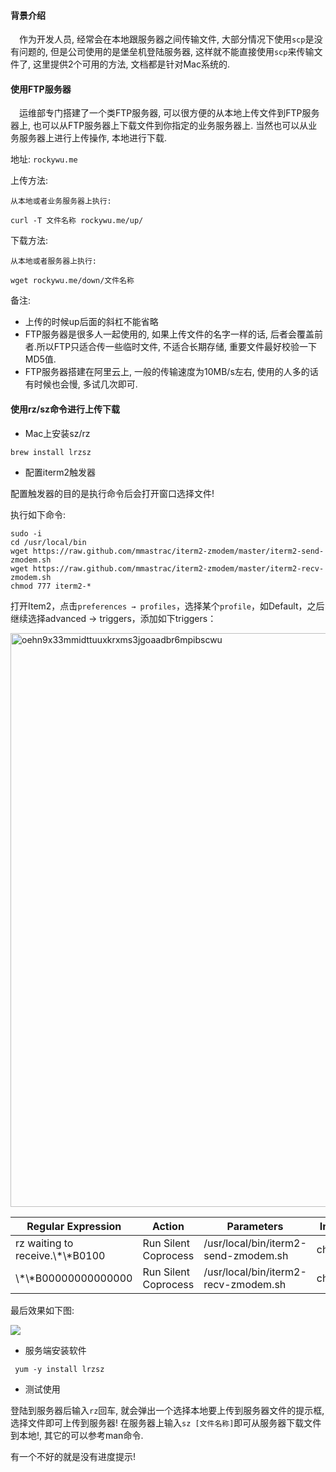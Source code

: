 #### 背景介绍

&emsp;作为开发人员, 经常会在本地跟服务器之间传输文件, 大部分情况下使用`scp`是没有问题的, 但是公司使用的是堡垒机登陆服务器, 这样就不能直接使用`scp`来传输文件了, 这里提供2个可用的方法, 文档都是针对Mac系统的.

#### 使用FTP服务器

&emsp;运维部专门搭建了一个类FTP服务器, 可以很方便的从本地上传文件到FTP服务器上, 也可以从FTP服务器上下载文件到你指定的业务服务器上. 当然也可以从业务服务器上进行上传操作, 本地进行下载.

地址: `rockywu.me`

上传方法:

```
从本地或者业务服务器上执行:

curl -T 文件名称 rockywu.me/up/
```

下载方法:

```
从本地或者服务器上执行:

wget rockywu.me/down/文件名称
```

备注:

* 上传的时候up后面的斜杠不能省略
* FTP服务器是很多人一起使用的, 如果上传文件的名字一样的话, 后者会覆盖前者.所以FTP只适合传一些临时文件, 不适合长期存储, 重要文件最好校验一下MD5值.
* FTP服务器搭建在阿里云上, 一般的传输速度为10MB/s左右, 使用的人多的话有时候也会慢, 多试几次即可.



#### 使用rz/sz命令进行上传下载

* Mac上安装sz/rz

```
brew install lrzsz
```

* 配置iterm2触发器

配置触发器的目的是执行命令后会打开窗口选择文件!

执行如下命令:

```
sudo -i
cd /usr/local/bin
wget https://raw.github.com/mmastrac/iterm2-zmodem/master/iterm2-send-zmodem.sh
wget https://raw.github.com/mmastrac/iterm2-zmodem/master/iterm2-recv-zmodem.sh
chmod 777 iterm2-*
```

打开Item2，点击`preferences → profiles`，选择某个`profile`，如Default，之后继续选择advanced → triggers，添加如下triggers：

<img width="918" alt="oehn9x33mmidttuuxkrxms3jgoaadbr6mpibscwu" src="https://user-images.githubusercontent.com/7486508/40338231-90b60502-5da6-11e8-8c9f-bb97e5b46730.png">



Regular Expression | Action | Parameters | Instant
------------ | ------------- | --- | ---
rz waiting to receive.\\*\\\*B0100	 |Run Silent Coprocess | /usr/local/bin/iterm2-send-zmodem.sh | checked
\\\*\\*B00000000000000 | Run Silent Coprocess | /usr/local/bin/iterm2-recv-zmodem.sh | checked

最后效果如下图:

![](https://user-images.githubusercontent.com/7486508/32157432-68d81b88-bd7e-11e7-9ed7-eb120b5a126b.png)

* 服务端安装软件

```
 yum -y install lrzsz
```

* 测试使用

登陆到服务器后输入`rz`回车, 就会弹出一个选择本地要上传到服务器文件的提示框, 选择文件即可上传到服务器!
在服务器上输入`sz [文件名称]`即可从服务器下载文件到本地!, 其它的可以参考man命令.

有一个不好的就是没有进度提示!

